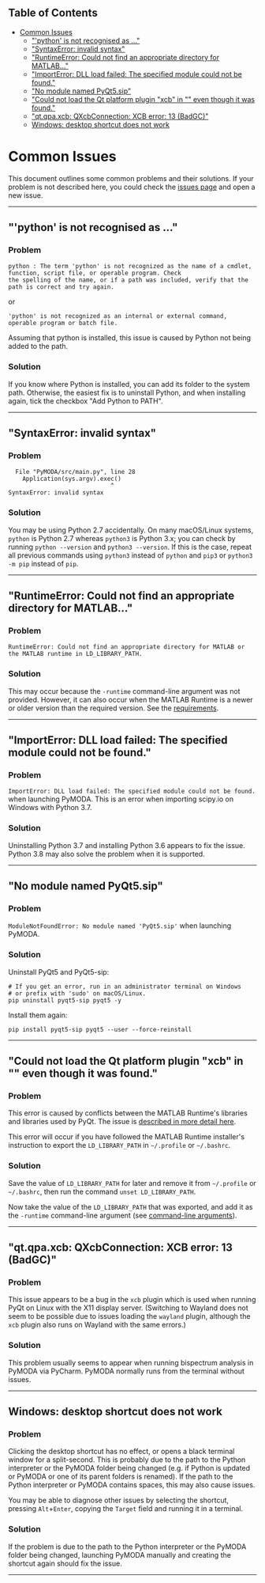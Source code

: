 <!-- START doctoc generated TOC please keep comment here to allow auto update -->
<!-- DON'T EDIT THIS SECTION, INSTEAD RE-RUN doctoc TO UPDATE -->
## Table of Contents

- [Common Issues](#common-issues)
  - ["'python' is not recognised as ..."](#python-is-not-recognised-as-)
  - ["SyntaxError: invalid syntax"](#syntaxerror-invalid-syntax)
  - ["RuntimeError: Could not find an appropriate directory for MATLAB..."](#runtimeerror-could-not-find-an-appropriate-directory-for-matlab)
  - ["ImportError: DLL load failed: The specified module could not be found."](#importerror-dll-load-failed-the-specified-module-could-not-be-found)
  - ["No module named PyQt5.sip"](#no-module-named-pyqt5sip)
  - ["Could not load the Qt platform plugin "xcb" in "" even though it was found."](#could-not-load-the-qt-platform-plugin-xcb-in--even-though-it-was-found)
  - ["qt.qpa.xcb: QXcbConnection: XCB error: 13 (BadGC)"](#qtqpaxcb-qxcbconnection-xcb-error-13-badgc)
  - [Windows: desktop shortcut does not work](#windows-desktop-shortcut-does-not-work)

<!-- END doctoc generated TOC please keep comment here to allow auto update -->

# Common Issues

This document outlines some common problems and their solutions. If your problem is not described here, you could check the [issues page](https://github.com/luphysics/PyMODA/issues) and open a new issue.

---

## "'python' is not recognised as ..."

### Problem

```
python : The term 'python' is not recognized as the name of a cmdlet, function, script file, or operable program. Check
the spelling of the name, or if a path was included, verify that the path is correct and try again.
```

or 

```
'python' is not recognized as an internal or external command,
operable program or batch file.
```

Assuming that python is installed, this issue is caused by Python not being added to the path.

### Solution

If you know where Python is installed, you can add its folder to the system path. Otherwise, the easiest fix is to uninstall Python, and when installing again, tick the checkbox "Add Python to PATH". 

---

## "SyntaxError: invalid syntax"

### Problem

```
  File "PyMODA/src/main.py", line 28
    Application(sys.argv).exec()
                             ^
SyntaxError: invalid syntax
```

### Solution

You may be using Python 2.7 accidentally. On many macOS/Linux systems, `python` is Python 2.7 whereas `python3` is Python 3.x; you can check by running `python --version` and `python3 --version`. If this is the case, repeat all previous commands using `python3` instead of `python` and `pip3` or `python3 -m pip` instead of `pip`.

---

## "RuntimeError: Could not find an appropriate directory for MATLAB..."

### Problem

```
RuntimeError: Could not find an appropriate directory for MATLAB or the MATLAB runtime in LD_LIBRARY_PATH.
```

### Solution

This may occur because the `-runtime` command-line argument was not provided. However, it can also occur when the MATLAB Runtime is a newer or older version than the required version. See the [requirements](/README.md#requirements).

---

## "ImportError: DLL load failed: The specified module could not be found."

### Problem

`ImportError: DLL load failed: The specified module could not be found.` when launching PyMODA. This is an error when importing scipy.io on Windows with Python 3.7. 

### Solution

Uninstalling Python 3.7 and installing Python 3.6 appears to fix the issue. Python 3.8 may also solve the problem when it is supported.

---

## "No module named PyQt5.sip"

### Problem

`ModuleNotFoundError: No module named 'PyQt5.sip'` when launching PyMODA. 

### Solution

Uninstall PyQt5 and PyQt5-sip:

```
# If you get an error, run in an administrator terminal on Windows 
# or prefix with 'sudo' on macOS/Linux.
pip uninstall pyqt5-sip pyqt5 -y
```

Install them again:

```
pip install pyqt5-sip pyqt5 --user --force-reinstall
```

---

## "Could not load the Qt platform plugin "xcb" in "" even though it was found."

### Problem 

This error is caused by conflicts between the MATLAB Runtime's libraries and libraries used by PyQt. The issue is [described in more detail here](https://stackoverflow.com/questions/56758952/matlab-generated-python-packages-conflict-with-pyqt5-on-ubuntu-possible-librar).

This error will occur if you have followed the MATLAB Runtime installer's instruction to export the `LD_LIBRARY_PATH` in `~/.profile` or `~/.bashrc`. 

### Solution 

Save the value of `LD_LIBRARY_PATH` for later and remove it from `~/.profile` or `~/.bashrc`, then run the command `unset LD_LIBRARY_PATH`. 

Now take the value of the `LD_LIBRARY_PATH` that was exported, and add it as the `-runtime` command-line argument (see [command-line arguments](#command-line-arguments)). 

---

## "qt.qpa.xcb: QXcbConnection: XCB error: 13 (BadGC)"

### Problem

This issue appears to be a bug in the `xcb` plugin which is used when running PyQt on Linux with the X11 display server. (Switching to Wayland does not seem to be possible due to issues loading the `wayland` plugin, although the `xcb` plugin also runs on Wayland with the same errors.)

### Solution

This problem usually seems to appear when running bispectrum analysis in PyMODA via PyCharm. PyMODA normally runs from the terminal without issues.

---

## Windows: desktop shortcut does not work

### Problem

Clicking the desktop shortcut has no effect, or opens a black terminal window for a split-second. This is probably due to the path to the Python interpreter or the PyMODA folder being changed (e.g. if Python is updated or PyMODA or one of its parent folders is renamed). If the path to the Python interpreter or PyMODA contains spaces, this may also cause issues.

You may be able to diagnose other issues by selecting the shortcut, pressing `Alt`+`Enter`, copying the `Target` field and running it in a terminal. 

### Solution

If the problem is due to the path to the Python interpreter or the PyMODA folder being changed, launching PyMODA manually and creating the shortcut again should fix the issue.

--- 